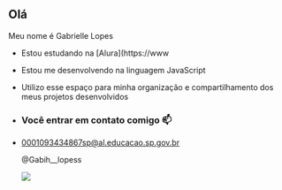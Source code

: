 ## Olá

Meu nome é Gabrielle Lopes

- Estou estudando na [Alura](https://www
- Estou me desenvolvendo na linguagem JavaScript
- Utilizo esse espaço para minha organização e compartilhamento dos meus projetos desenvolvidos

- ### Você entrar em contato comigo  📫

- 0001093434867sp@al.educacao.sp.gov.br

  @Gabih__lopess

  ![](https://media1.tenor.com/m/eakvOpIu7fAAAAAC/sarcastic-clap.gif)
  
